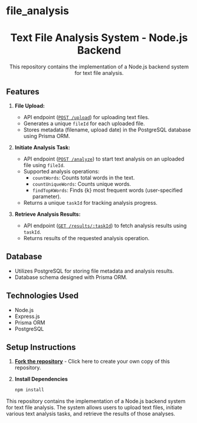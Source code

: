 # file_analysis
<div align="center">
  <h1>Text File Analysis System - Node.js Backend</h1>
  <p>This repository contains the implementation of a Node.js backend system for text file analysis.</p>
</div>

## Features

1. **File Upload:**
   - API endpoint ([`POST /upload`](#upload)) for uploading text files.
   - Generates a unique `fileId` for each uploaded file.
   - Stores metadata (filename, upload date) in the PostgreSQL database using Prisma ORM.

2. **Initiate Analysis Task:**
   - API endpoint ([`POST /analyze`](#analyze)) to start text analysis on an uploaded file using `fileId`.
   - Supported analysis operations:
     - `countWords`: Counts total words in the text.
     - `countUniqueWords`: Counts unique words.
     - `findTopKWords`: Finds {k} most frequent words (user-specified parameter).
   - Returns a unique `taskId` for tracking analysis progress.

3. **Retrieve Analysis Results:**
   - API endpoint ([`GET /results/:taskId`](#results)) to fetch analysis results using `taskId`.
   - Returns results of the requested analysis operation.

## Database

- Utilizes PostgreSQL for storing file metadata and analysis results.
- Database schema designed with Prisma ORM.

## Technologies Used

- Node.js
- Express.js
- Prisma ORM
- PostgreSQL

## Setup Instructions

1. [**Fork the repository**](https://github.com/suyashsaroj/file_analysis/fork) - Click here to create your own copy of this repository.

2. **Install Dependencies**
   ```bash
   npm install
This repository contains the implementation of a Node.js backend system for text file analysis. The system allows users to upload text files, initiate various text analysis tasks, and retrieve the results of those analyses.
